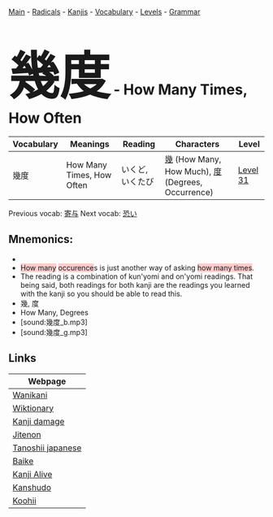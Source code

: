 <style> bigfont {font-size: 100px}</style>
[Main](../README.md) -
[Radicals](../radicals.md) -
[Kanjis](../kanjis.md) -
[Vocabulary](../vocabulary.md) -
[Levels](../levels.md) -
[Grammar](../grammar.md)
# <bigfont> 幾度</bigfont> - How Many Times, How Often 

| Vocabulary | Meanings | Reading | Characters | Level |
| --- | --- | --- | --- | --- |
| 幾度 | How Many Times, How Often | いくど, いくたび |  [幾](../kanjis/幾.md) (How Many, How Much), [度](../kanjis/度.md) (Degrees, Occurrence) | [Level 31](../levels/wk_level31.md) |

Previous vocab: [寄与](寄与.md) Next vocab: [恐い](恐い.md) 

## Mnemonics:

* 
* <span style="background-color:#ffcccb"> How many</span> <span style="background-color:#ffcccb"> occurence</span>s is just another way of asking <span style="background-color:#ffcccb"> how many times</span>.
* The reading is a combination of kun'yomi and on'yomi readings. That being said, both readings for both kanji are the readings you learned with the kanji so you should be able to read this.
* 幾, 度
* How Many, Degrees
* [sound:幾度_b.mp3]
* [sound:幾度_g.mp3]


## Links 

| Webpage |
| --- |
| [Wanikani          ](https://www.wanikani.com/kanji/幾度) |
| [Wiktionary        ](https://en.wiktionary.org/wiki/幾度) |
| [Kanji damage      ](http://www.kanjidamage.com/kanji/search?utf8=✓&q=幾度) |
| [Jitenon           ](https://jitenon.com/kanji/幾度) |
| [Tanoshii japanese ](https://www.tanoshiijapanese.com/dictionary/kanji.cfm?k=幾度) |
| [Baike             ](https://baike.baidu.com/item/幾度) |
| [Kanji Alive       ](https://app.kanjialive.com/幾度) |
| [Kanshudo          ](https://www.kanshudo.com/searchmn?q=幾度) |
| [Koohii            ](https://kanji.koohii.com/study/kanji/幾度) |

